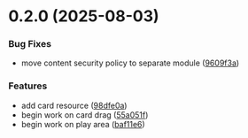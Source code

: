 # 0.2.0 (2025-08-03)


### Bug Fixes

* move content security policy to separate module ([9609f3a](https://github.com/jwstover/sanctum/commit/9609f3a873896c81f490aed6792410f6c797ab40))


### Features

* add card resource ([98dfe0a](https://github.com/jwstover/sanctum/commit/98dfe0aedac127faf899b531ee13adea91b7fbf0))
* begin work on card drag ([55a051f](https://github.com/jwstover/sanctum/commit/55a051fcdef707f95d1f400b8c8147f7de589511))
* begin work on play area ([baf11e6](https://github.com/jwstover/sanctum/commit/baf11e6d1ffea0ec4320363a0c864ef21a8a17d2))



